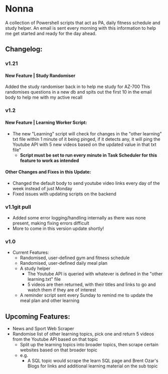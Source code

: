 # Nonna

A collection of Powershell scripts that act as PA, daily fitness schedule and study helper. An email is sent every morning with this information to help me get started and ready for the day ahead.

## Changelog:

### v1.21
#### New Feature | Study Randomiser
Added the study randomiser back in to help me study for AZ-700
This randomises questions in a new db and spits out the first 10 in the email body to help me with my active recall

### v1.2

#### New Feature | Learning Worker Script:

- The new "Learning" script will check for changes in the "other learning" txt file within 1 minute of it being pinged, if it detects any, it will ping the Youtube API with 5 new videos based on the updated value in that txt file"
  - **Script must be set to run every minute in Task Scheduler for this feature to work as intended**

#### Other Changes and Fixes in this Update:

- Changed the default body to send youtube video links every day of the week instead of just Monday
- Fixed issues with updating scripts on the backend

### v1.1git pull

- Added some error logging/handling internally as there was none present, making fixing errors difficult
- More to come in this version update shortly!

### v1.0

- Current Features:
  - Randomised, user-defined gym and fitness schedule
  - Randomised, user-defined daily meal plan
  - A study helper
    - The Youtube API is queried with whatever is defined in the "other learning.txt" file
    - 5 videos are then returned, with their titles and links to go and watch them if they are of interest
  - A reminder script sent every Sunday to remind me to update the meal plan and other learning

## Upcoming Features:

- News and Sport Web Scraper
- Randomise list of other learning topics, pick one and return 5 videos from the Youtube API based on that topic
  - Split up the learning topics into broader topics, then scrape certain websites based on that broader topic
  - e.g.
    - A SQL topic would scrape the learn SQL page and Brent Ozar's Blogs for links and additional learning material on the sub topic
